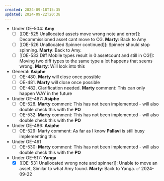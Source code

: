 ```yaml
---
created: 2024-09-18T15:35
updated: 2024-09-22T20:38
---
```

- Under OE-504: **Amy**
	- [ ] [[OE-525 Unallocated assets move wrong note and error]]: Decommissioned asset cant move to CG. **Marty**: Back to Amy
	- [ ] [[OE-526 Unallocated Spinner continued]]: Spinner should stop spinning. **Marty**: Back to Amy.
	- [ ] [[OE-533 Diff Mobile types result in 0 assetcount and still in CG]]: Moving two diff types to the same type a lot happens that seems wrong. **Marty**: Will look into this

- General: **Asiphe**
	- [ ] OE-480. **Marty** will close once possible
	- [ ] OE-481. **Marty** will close once possible
	- [ ] OE-482. Clarification needed. **Marty** comment: This can only happen WAY in the future
- Under OE-487: **Asiphe**
	- [ ] OE-528. **Marty** comment: This has not been implemented - will also double check this with the **PO**
	- [ ] OE-532: **Marty** comment: This has not been implemented - will also double check this with the **PO**
- Under OE-486: **Asiphe**
	- [ ] OE-529: Marty comment: As far as I know **Pallavi** is still busy implementing this
- Under OE-491
	- [ ] OE-530: **Marty** comment: This has not been implemented - will also double check this with the **PO**

- Under OE-517: **Yanga**
	- [x] [[OE-531 Unallocated wrong note and spinner]]: Unable to move an asset, Similar to what Amy found. **Marty**: Back to Yanga. ✅ 2024-09-22
